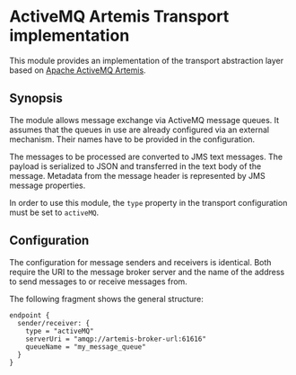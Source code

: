 # ActiveMQ Artemis Transport implementation

This module provides an implementation of the transport abstraction layer based on [Apache ActiveMQ Artemis](https://activemq.apache.org/components/artemis/).

## Synopsis

The module allows message exchange via ActiveMQ message queues.
It assumes that the queues in use are already configured via an external mechanism.
Their names have to be provided in the configuration.

The messages to be processed are converted to JMS text messages.
The payload is serialized to JSON and transferred in the text body of the message.
Metadata from the message header is represented by JMS message properties.

In order to use this module, the `type` property in the transport configuration must be set to `activeMQ`.

## Configuration

The configuration for message senders and receivers is identical.
Both require the URI to the message broker server and the name of the address to send messages to or receive messages from.

The following fragment shows the general structure:

```
endpoint {
  sender/receiver: {
    type = "activeMQ"
    serverUri = "amqp://artemis-broker-url:61616"
    queueName = "my_message_queue"
  }
}
```
